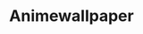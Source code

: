 ---
title: Animewallpaper
crosslinks:
- anime
- awwnime
- AnimePhoneWallpapers
- Roboragi
- endcard
- AnimeVectorWallpapers
- ZettaiRyouiki
- pantsu
- Amoledbackgrounds
- unixporn
- araragi
- OtakuVisualArts
- PhotoshopRequest
- BeAmazed
- Tohru
- Megumin
- nier
- OreGairuSNAFU
- youtubot
- anti_gif_bot
---